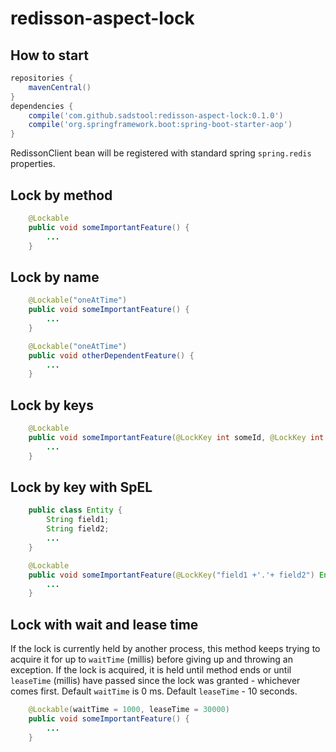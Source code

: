 # redisson-aspect-lock

## How to start

```groovy
repositories {
    mavenCentral()
}
dependencies {
	compile('com.github.sadstool:redisson-aspect-lock:0.1.0')
	compile('org.springframework.boot:spring-boot-starter-aop')
}
```

RedissonClient bean will be registered with standard spring `spring.redis` properties.

## Lock by method

```java
    @Lockable
    public void someImportantFeature() {
        ...
    }
```

## Lock by name

```java
    @Lockable("oneAtTime")
    public void someImportantFeature() {
        ...
    }

    @Lockable("oneAtTime")
    public void otherDependentFeature() {
        ...
    }
```

## Lock by keys

```java
    @Lockable
    public void someImportantFeature(@LockKey int someId, @LockKey int otherId) {
        ...
    }
```

## Lock by key with SpEL

```java
    public class Entity {
        String field1;
        String field2;
        ...
    }

    @Lockable
    public void someImportantFeature(@LockKey("field1 +'.'+ field2") Entity entity) {
        ...
    }
```

## Lock with wait and lease time

If the lock is currently held by another process, this method keeps trying to acquire it for up to `waitTime` (millis) before giving up and throwing an exception. If the lock is acquired, it is held until method ends or until `leaseTime` (millis) have passed since the lock was granted - whichever comes first.
Default `waitTime` is 0 ms. Default `leaseTime` - 10 seconds.

```java
    @Lockable(waitTime = 1000, leaseTime = 30000)
    public void someImportantFeature() {
        ...
    }
```
